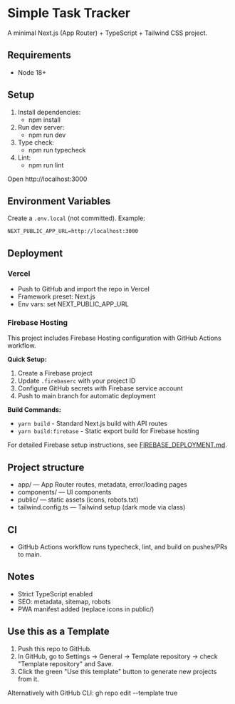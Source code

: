 # Simple Task Tracker

A minimal Next.js (App Router) + TypeScript + Tailwind CSS project.

## Requirements
- Node 18+

## Setup
1. Install dependencies:
   - npm install
2. Run dev server:
   - npm run dev
3. Type check:
   - npm run typecheck
4. Lint:
   - npm run lint

Open http://localhost:3000

## Environment Variables
Create a `.env.local` (not committed). Example:

```
NEXT_PUBLIC_APP_URL=http://localhost:3000
```

## Deployment

### Vercel
- Push to GitHub and import the repo in Vercel
- Framework preset: Next.js
- Env vars: set NEXT_PUBLIC_APP_URL

### Firebase Hosting
This project includes Firebase Hosting configuration with GitHub Actions workflow.

**Quick Setup:**
1. Create a Firebase project
2. Update `.firebaserc` with your project ID
3. Configure GitHub secrets with Firebase service account
4. Push to main branch for automatic deployment

**Build Commands:**
- `yarn build` - Standard Next.js build with API routes
- `yarn build:firebase` - Static export build for Firebase hosting

For detailed Firebase setup instructions, see [FIREBASE_DEPLOYMENT.md](./FIREBASE_DEPLOYMENT.md).

## Project structure
- app/ — App Router routes, metadata, error/loading pages
- components/ — UI components
- public/ — static assets (icons, robots.txt)
- tailwind.config.ts — Tailwind setup (dark mode via class)

## CI
- GitHub Actions workflow runs typecheck, lint, and build on pushes/PRs to main.

## Notes
- Strict TypeScript enabled
- SEO: metadata, sitemap, robots
- PWA manifest added (replace icons in public/)

## Use this as a Template
1. Push this repo to GitHub.
2. In GitHub, go to Settings → General → Template repository → check "Template repository" and Save.
3. Click the green "Use this template" button to generate new projects from it.

Alternatively with GitHub CLI: gh repo edit --template true
